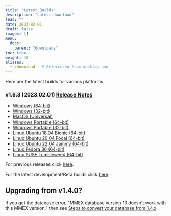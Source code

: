 ```yaml
---
title: "Latest Builds"
description: "Latest download"
lead: ""
date: 2023-02-01
draft: false
images: []
menu:
  docs:
    parent: "downloads"
toc: true
weight: 10
aliases:
  - /download   # Referenced from desktop app
---
```


Here are the latest builds for various platforms.

### v1.6.3 (2023.02.01) [Release Notes](https://github.com/moneymanagerex/moneymanagerex/releases/tag/v1.6.3)

- [Windows (64-bit)](https://github.com/moneymanagerex/moneymanagerex/releases/download/v1.6.3/mmex-1.6.3-win64.exe)
- [Windows (32-bit)](https://github.com/moneymanagerex/moneymanagerex/releases/download/v1.6.3/mmex-1.6.3-win32.exe)
- [MacOS (Universal)](https://github.com/moneymanagerex/moneymanagerex/releases/download/v1.6.3/mmex-1.6.3-Darwin.dmg)
- [Windows Portable (64-bit)](https://github.com/moneymanagerex/moneymanagerex/releases/download/v1.6.3/mmex-1.6.3-win64-portable.zip)
- [Windows Portable (32-bit)](https://github.com/moneymanagerex/moneymanagerex/releases/download/v1.6.3/mmex-1.6.3-win32-portable.zip)
- [Linux Ubuntu 18.04 Bionic (64-bit)](https://github.com/moneymanagerex/moneymanagerex/releases/download/v1.6.3/mmex_1.6.3-Ubuntu.18.04.bionic_amd64.deb)
- [Linux Ubuntu 20.04 Focal (64-bit)](https://github.com/moneymanagerex/moneymanagerex/releases/download/v1.6.3/mmex_1.6.3-Ubuntu.20.04.focal_amd64.deb)
- [Linux Ubuntu 22.04 Jammy (64-bit)](https://github.com/moneymanagerex/moneymanagerex/releases/download/v1.6.3/mmex_1.6.3-Ubuntu.22.04.jammy_amd64.deb)
- [Linux Fedora 36 (64-bit)](https://github.com/moneymanagerex/moneymanagerex/releases/download/v1.6.3/mmex-1.6.3-Fedora.36.ThirtySix.fc36.x86_64.rpm)
- [Linux SUSE Tumbleweed (64-bit)](https://github.com/moneymanagerex/moneymanagerex/releases/download/v1.6.3/mmex-1.6.3-openSUSE.Tumbleweed.x86_64.rpm)

For previous releases click [here](../older).

For the latest development/Beta builds click [here](../development).

## Upgrading from v1.4.0?

If you get the database error, "MMEX database version 13 doesn't work with this MMEX version," 
then see [Steps to convert your database from 1.4.x](https://github.com/moneymanagerex/moneymanagerex/issues/2353)

